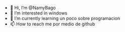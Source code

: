 - 👋 Hi, I’m @NamyBago
- 👀 I’m interested in windows
- 🌱 I’m currently learning  un poco sobre programacion 
- 📫 How to reach me por medio de github

<!---
NamyBago/NamyBago is a ✨ special ✨ repository because its `README.md` (this file) appears on your GitHub profile.
You can click the Preview link to take a look at your changes.
--->
